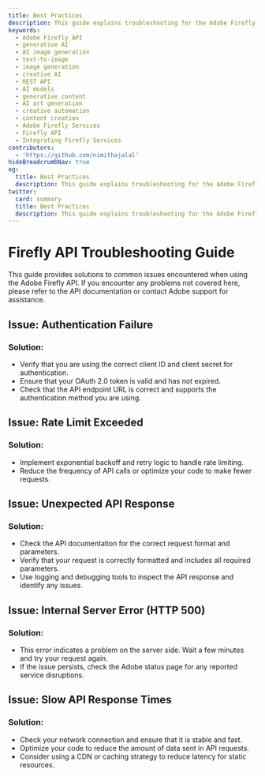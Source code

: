 ```yaml
---
title: Best Practices
description: This guide explains troubleshooting for the Adobe Firefly API.
keywords:
  - Adobe Firefly API
  - generative AI
  - AI image generation
  - text-to-image
  - image generation
  - creative AI
  - REST API
  - AI models
  - generative content
  - AI art generation
  - creative automation
  - content creation
  - Adobe Firefly Services
  - Firefly API
  - Integrating Firefly Services
contributors:
  - 'https://github.com/nimithajalal'
hideBreadcrumbNav: true
og:
  title: Best Practices
  description: This guide explains troubleshooting for the Adobe Firefly API.
twitter:
  card: summary
  title: Best Practices
  description: This guide explains troubleshooting for the Adobe Firefly API.
---
```


# Firefly API Troubleshooting Guide

This guide provides solutions to common issues encountered when using the Adobe Firefly API. If you encounter any problems not covered here, please refer to the API documentation or contact Adobe support for assistance.

## Issue: Authentication Failure

### Solution:

- Verify that you are using the correct client ID and client secret for authentication.
- Ensure that your OAuth 2.0 token is valid and has not expired.
- Check that the API endpoint URL is correct and supports the authentication method you are using.

## Issue: Rate Limit Exceeded

### Solution:

- Implement exponential backoff and retry logic to handle rate limiting.
- Reduce the frequency of API calls or optimize your code to make fewer requests.

## Issue: Unexpected API Response

### Solution:

- Check the API documentation for the correct request format and parameters.
- Verify that your request is correctly formatted and includes all required parameters.
- Use logging and debugging tools to inspect the API response and identify any issues.

## Issue: Internal Server Error (HTTP 500)

### Solution:

- This error indicates a problem on the server side. Wait a few minutes and try your request again.
- If the issue persists, check the Adobe status page for any reported service disruptions.

## Issue: Slow API Response Times

### Solution:

- Check your network connection and ensure that it is stable and fast.
- Optimize your code to reduce the amount of data sent in API requests.
- Consider using a CDN or caching strategy to reduce latency for static resources.
